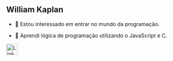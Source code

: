 ## William Kaplan

- 👀 Estou interessado em entrar no mundo da programação.

- 🌱 Aprendi lógica de programação utilizando o JavaScript e C.

<a href="https://www.linkedin.com/in/williamrkaplan">
  <img src="https://cdn.jsdelivr.net/gh/devicons/devicon/icons/linkedin/linkedin-original.svg" alt="LinkedIn" width="30"/>
</a>
